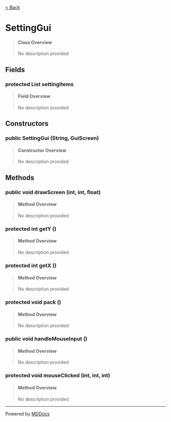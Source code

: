 [< Back](README.md)
# SettingGui #
>#### Class Overview ####
>No description provided
## Fields ##
### protected List settingItems ###
>#### Field Overview ####
>No description provided
>
## Constructors ##
### public SettingGui (String, GuiScreen) ###
>#### Constructor Overview ####
>No description provided
>
## Methods ##
### public void drawScreen (int, int, float) ###
>#### Method Overview ####
>No description provided
>
### protected int getY () ###
>#### Method Overview ####
>No description provided
>
### protected int getX () ###
>#### Method Overview ####
>No description provided
>
### protected void pack () ###
>#### Method Overview ####
>No description provided
>
### public void handleMouseInput () ###
>#### Method Overview ####
>No description provided
>
### protected void mouseClicked (int, int, int) ###
>#### Method Overview ####
>No description provided
>

---
Powered by [MDDocs](https://github.com/VRCube/MDDocs)